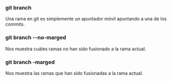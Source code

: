 ### git branch
Una rama en git es simplemente un apuntador móvil apuntando a una de los commits.

### git branch --no-marged
Nos muestra cuáles ramas no han sido fusionado a la rama actual.

### git branch -marged
Nos muestra las ramas que han sido fusionadas a la rama actual.